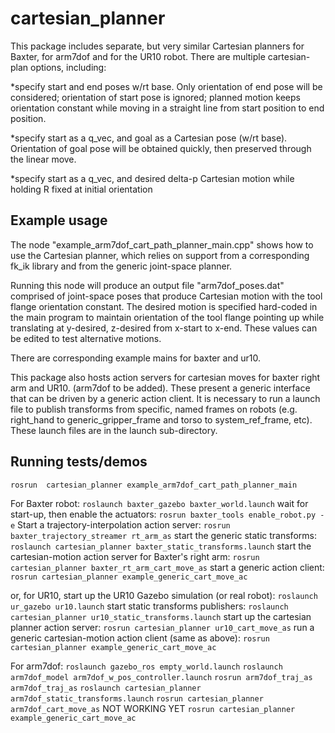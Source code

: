 # cartesian_planner
This package includes separate, but very similar Cartesian planners for Baxter, for arm7dof and for the UR10 robot.
There are multiple cartesian-plan options, including:

*specify start and end poses w/rt base.  Only orientation of end pose will be considered; orientation of start pose is ignored;
planned motion keeps orientation constant while moving in a straight line from start position to end position.

*specify start as a q_vec, and goal as a Cartesian pose (w/rt base).  Orientation of goal pose will be obtained quickly,
then preserved through the linear move.

*specify start as a q_vec, and desired delta-p Cartesian motion while holding R fixed at initial orientation

## Example usage
The node "example_arm7dof_cart_path_planner_main.cpp" shows how to use the Cartesian planner, which relies 
on support from a corresponding fk_ik library and from the generic joint-space planner.

Running this node will produce an output file "arm7dof_poses.dat" comprised of joint-space poses that produce Cartesian motion with
the tool flange orientation constant.   The desired motion is specified hard-coded in the main program
to maintain orientation of the tool flange pointing up while translating at y-desired, z-desired from x-start to x-end.
These values can be edited to test alternative motions.

There are corresponding example mains for baxter and ur10.

This package also hosts action servers for cartesian moves for baxter right arm and UR10.  (arm7dof to be added).
These present a generic interface that can be driven by a generic action client.
It is necessary to run a launch file to publish transforms from specific, named frames on robots (e.g.
right_hand to generic_gripper_frame and torso to system_ref_frame, etc).  These launch files are in the launch
sub-directory.

## Running tests/demos
`rosrun  cartesian_planner example_arm7dof_cart_path_planner_main`

For Baxter robot:
`roslaunch baxter_gazebo baxter_world.launch`
wait for start-up, then enable the actuators:
`rosrun baxter_tools enable_robot.py -e`
Start a trajectory-interpolation action server:
`rosrun baxter_trajectory_streamer rt_arm_as`
start the generic static transforms:
`roslaunch cartesian_planner baxter_static_transforms.launch`
start the cartesian-motion action server for Baxter's right arm:
`rosrun  cartesian_planner baxter_rt_arm_cart_move_as` 
start a generic action client:
`rosrun cartesian_planner example_generic_cart_move_ac`   

or, for UR10, start up the UR10 Gazebo simulation (or real robot):
`roslaunch ur_gazebo ur10.launch`
start static transforms publishers:
`roslaunch cartesian_planner ur10_static_transforms.launch`
start up the cartesian planner action server:
`rosrun cartesian_planner ur10_cart_move_as`
run a generic cartesian-motion action client (same as above): 
`rosrun cartesian_planner example_generic_cart_move_ac`

For arm7dof:
`roslaunch gazebo_ros empty_world.launch` 
`roslaunch arm7dof_model arm7dof_w_pos_controller.launch`
`rosrun arm7dof_traj_as arm7dof_traj_as`
`roslaunch cartesian_planner arm7dof_static_transforms.launch`
`rosrun cartesian_planner arm7dof_cart_move_as` NOT WORKING YET
`rosrun cartesian_planner example_generic_cart_move_ac` 


